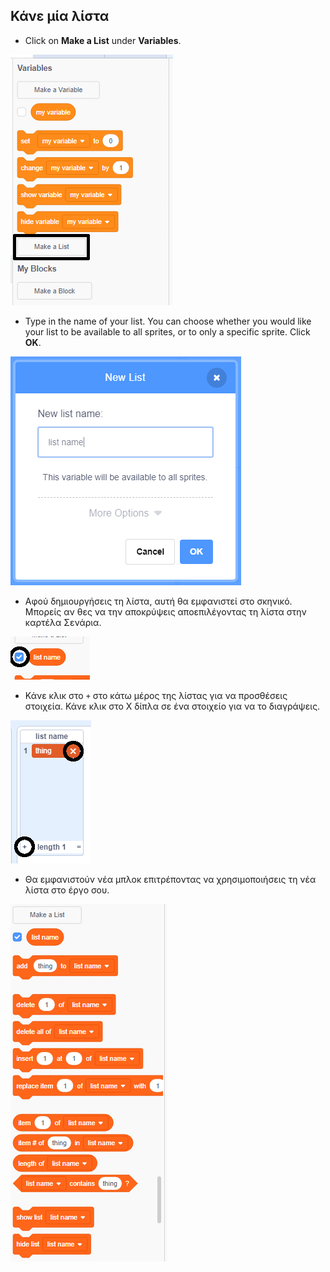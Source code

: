 ## Κάνε μία λίστα

+ Click on **Make a List** under **Variables**.

![Κάνε μία λίστα](images/make-a-list-annotated.png)

+ Type in the name of your list. You can choose whether you would like your list to be available to all sprites, or to only a specific sprite. Click **OK**.

![Λίστα ονομάτων](images/list-name.png)

+ Αφού δημιουργήσεις τη λίστα, αυτή θα εμφανιστεί στο σκηνικό. Μπορείς αν θες να την αποκρύψεις αποεπιλέγοντας τη λίστα στην καρτέλα Σενάρια.

![Εμφάνιση/απόκρυψη λίστας](images/list-show-hide-annotated.png)

+ Κάνε κλικ στο `+` στο κάτω μέρος της λίστας για να προσθέσεις στοιχεία. Κάνε κλικ στο Χ δίπλα σε ένα στοιχείο για να το διαγράψεις.

![Εμφάνιση/απόκρυψη λίστας](images/list-add-delete-annotated.png)

+ Θα εμφανιστούν νέα μπλοκ επιτρέποντας να χρησιμοποιήσεις τη νέα λίστα στο έργο σου.

![Μπλοκ λίστας](images/list-blocks.png)